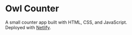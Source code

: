 # Owl Counter

A small counter app built with HTML, CSS, and JavaScript.  
Deployed with [Netlify](https://68d378951b814bdd15f65d07--wondrous-lily-8c81ee.netlify.app).
